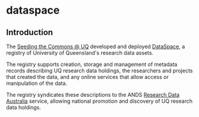 dataspace
=========

Introduction
------------

The [Seeding the Commons @ UQ](http://www.itee.uq.edu.au/eresearch/projects/ands/stc) developed and deployed [DataSpace](http://dataspace.uq.edu.au/), a registry of University of Queensland's research data assets.

The registry supports creation, storage and management of metadata records describing UQ research data holdings, the researchers and projects that created the data, and any online services that allow access or manipulation of the data.

The registry syndicates these descriptions to the ANDS [Research Data Australia](http://researchdata.ands.org.au/) service, allowing national promotion and discovery of UQ research data holdings.

